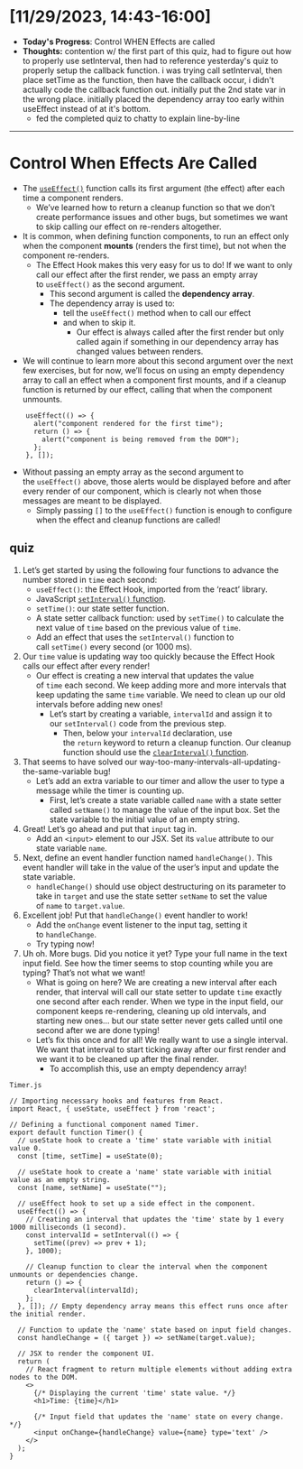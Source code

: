 # [11/29/2023, 14:43-16:00]
- **Today's Progress**: Control WHEN Effects are called
- **Thoughts:** contention w/ the first part of this quiz, had to figure out how to properly use setInterval, then had to reference yesterday's quiz to properly setup the callback function. i was trying call setInterval, then place setTime as the function, then have the callback occur, i didn't actually code the callback function out. initially put the 2nd state var in the wrong place. initially placed the dependency array too early within useEffect instead of at it's bottom.
	- fed the completed quiz to chatty to explain line-by-line
---
# Control When Effects Are Called
- The [`useEffect()`](https://www.codecademy.com/resources/docs/react/hooks/useEffect) function calls its first argument (the effect) after each time a component renders.
	- We’ve learned how to return a cleanup function so that we don’t create performance issues and other bugs, but sometimes we want to skip calling our effect on re-renders altogether.
- It is common, when defining function components, to run an effect only when the component **mounts** (renders the first time), but not when the component re-renders.
	- The Effect Hook makes this very easy for us to do! If we want to only call our effect after the first render, we pass an empty array to `useEffect()` as the second argument.
		- This second argument is called the **dependency array**.
		- The dependency array is used to:
			- tell the `useEffect()` method when to call our effect
			- and when to skip it.
				- Our effect is always called after the first render but only called again if something in our dependency array has changed values between renders.
- We will continue to learn more about this second argument over the next few exercises, but for now, we’ll focus on using an empty dependency array to call an effect when a component first mounts, and if a cleanup function is returned by our effect, calling that when the component unmounts.
```
	useEffect(() => {  
	  alert("component rendered for the first time");  
	  return () => {  
	    alert("component is being removed from the DOM");  
	  };  
	}, []);
```
- Without passing an empty array as the second argument to the `useEffect()` above, those alerts would be displayed before and after every render of our component, which is clearly not when those messages are meant to be displayed.
	- Simply passing `[]` to the `useEffect()` function is enough to configure when the effect and cleanup functions are called!
## quiz
1. Let’s get started by using the following four functions to advance the number stored in `time` each second:
	- `useEffect()`: the Effect Hook, imported from the ‘react’ library.
	- JavaScript [`setInterval()` function](https://developer.mozilla.org/en-US/docs/Web/API/setInterval).
	- `setTime()`: our state setter function.
	- A state setter callback function: used by `setTime()` to calculate the next value of `time` based on the previous value of `time`.
	- Add an effect that uses the `setInterval()` function to call `setTime()` every second (or 1000 ms).
2. Our `time` value is updating way too quickly because the Effect Hook calls our effect after every render!
	- Our effect is creating a new interval that updates the value of `time` each second. We keep adding more and more intervals that keep updating the same `time` variable. We need to clean up our old intervals before adding new ones!
		- Let’s start by creating a variable, `intervalId` and assign it to our `setInterval()` code from the previous step.
			- Then, below your `intervalId` declaration, use the `return` keyword to return a cleanup function. Our cleanup function should use the [`clearInterval()` function](https://developer.mozilla.org/en-US/docs/Web/API/clearInterval).
3. That seems to have solved our way-too-many-intervals-all-updating-the-same-variable bug!
	- Let’s add an extra variable to our timer and allow the user to type a message while the timer is counting up.
		- First, let’s create a state variable called `name` with a state setter called `setName()` to manage the value of the input box. Set the state variable to the initial value of an empty string.
4. Great! Let’s go ahead and put that `input` tag in.
	- Add an `<input>` element to our JSX. Set its `value` attribute to our state variable `name`.
5. Next, define an event handler function named `handleChange()`. This event handler will take in the value of the user’s input and update the state variable.
	- `handleChange()` should use object destructuring on its parameter to take in `target` and use the state setter `setName` to set the value of `name` to `target.value`.
6. Excellent job! Put that `handleChange()` event handler to work!
	- Add the `onChange` event listener to the input tag, setting it to `handleChange`.
	- Try typing now!
7. Uh oh. More bugs. Did you notice it yet? Type your full name in the text input field. See how the timer seems to stop counting while you are typing? That’s not what we want!
	- What is going on here? We are creating a new interval after each render, that interval will call our state setter to update `time` exactly one second after each render. When we type in the input field, our component keeps re-rendering, cleaning up old intervals, and starting new ones… but our state setter never gets called until one second after we are done typing!
	- Let’s fix this once and for all! We really want to use a single interval. We want that interval to start ticking away after our first render and we want it to be cleaned up after the final render.
		- To accomplish this, use an empty dependency array!
```
Timer.js

// Importing necessary hooks and features from React.
import React, { useState, useEffect } from 'react'; 

// Defining a functional component named Timer.
export default function Timer() {
  // useState hook to create a 'time' state variable with initial value 0.
  const [time, setTime] = useState(0);

  // useState hook to create a 'name' state variable with initial value as an empty string.
  const [name, setName] = useState("");

  // useEffect hook to set up a side effect in the component.
  useEffect(() => {
    // Creating an interval that updates the 'time' state by 1 every 1000 milliseconds (1 second).
    const intervalId = setInterval(() => {
      setTime((prev) => prev + 1);
    }, 1000);

    // Cleanup function to clear the interval when the component unmounts or dependencies change.
    return () => {
      clearInterval(intervalId);
    };
  }, []); // Empty dependency array means this effect runs once after the initial render.

  // Function to update the 'name' state based on input field changes.
  const handleChange = ({ target }) => setName(target.value);

  // JSX to render the component UI.
  return (
    // React fragment to return multiple elements without adding extra nodes to the DOM.
    <>
      {/* Displaying the current 'time' state value. */}
      <h1>Time: {time}</h1>

      {/* Input field that updates the 'name' state on every change. */}
      <input onChange={handleChange} value={name} type='text' /> 
    </>
  );
}
```













































